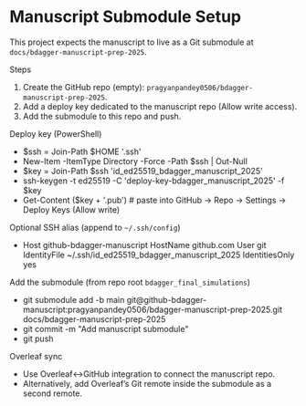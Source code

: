 # Manuscript Submodule Setup

This project expects the manuscript to live as a Git submodule at `docs/bdagger-manuscript-prep-2025`.

Steps
1) Create the GitHub repo (empty): `pragyanpandey0506/bdagger-manuscript-prep-2025`.
2) Add a deploy key dedicated to the manuscript repo (Allow write access).
3) Add the submodule to this repo and push.

Deploy key (PowerShell)
- $ssh = Join-Path $HOME '.ssh'
- New-Item -ItemType Directory -Force -Path $ssh | Out-Null
- $key = Join-Path $ssh 'id_ed25519_bdagger_manuscript_2025'
- ssh-keygen -t ed25519 -C 'deploy-key-bdagger_manuscript_2025' -f $key
- Get-Content ($key + '.pub')  # paste into GitHub → Repo → Settings → Deploy Keys (Allow write)

Optional SSH alias (append to `~/.ssh/config`)
- Host github-bdagger-manuscript
  HostName github.com
  User git
  IdentityFile ~/.ssh/id_ed25519_bdagger_manuscript_2025
  IdentitiesOnly yes

Add the submodule (from repo root `bdagger_final_simulations`)
- git submodule add -b main git@github-bdagger-manuscript:pragyanpandey0506/bdagger-manuscript-prep-2025.git docs/bdagger-manuscript-prep-2025
- git commit -m "Add manuscript submodule"
- git push

Overleaf sync
- Use Overleaf↔GitHub integration to connect the manuscript repo.
- Alternatively, add Overleaf’s Git remote inside the submodule as a second remote.
